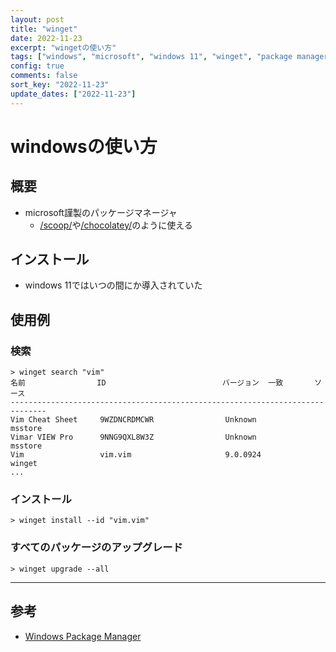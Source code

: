 ```yaml
---
layout: post
title: "winget"
date: 2022-11-23
excerpt: "wingetの使い方"
tags: ["windows", "microsoft", "windows 11", "winget", "package manager"]
config: true
comments: false
sort_key: "2022-11-23"
update_dates: ["2022-11-23"]
---
```


# windowsの使い方

## 概要
 - microsoft謹製のパッケージマネージャ
   - [/scoop/](/scoop/)や[/chocolatey/](/chocolatey/)のように使える

## インストール
 - windows 11ではいつの間にか導入されていた

## 使用例

### 検索
```console
> winget search "vim"
名前                ID                          バージョン  一致       ソース
------------------------------------------------------------------------------
Vim Cheat Sheet     9WZDNCRDMCWR                Unknown                msstore
Vimar VIEW Pro      9NNG9QXL8W3Z                Unknown                msstore
Vim                 vim.vim                     9.0.0924               winget
...
```

### インストール
```console
> winget install --id "vim.vim"
```

### すべてのパッケージのアップグレード
```console
> winget upgrade --all
```

---

## 参考
 - [Windows Package Manager](https://learn.microsoft.com/en-us/windows/package-manager/)
